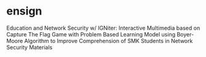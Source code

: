# ensign
Education and Network Security w/ IGNiter:  Interactive Multimedia based on Capture The Flag Game with Problem Based Learning Model using Boyer-Moore Algorithm to Improve Comprehension of SMK Students in Network Security Materials 
